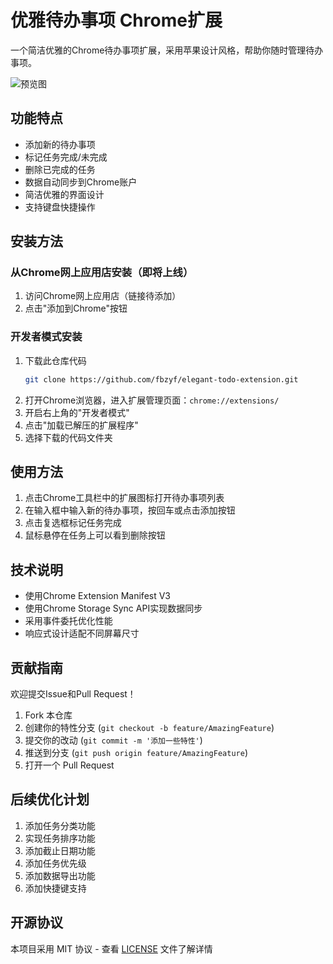 # 优雅待办事项 Chrome扩展

一个简洁优雅的Chrome待办事项扩展，采用苹果设计风格，帮助你随时管理待办事项。

![预览图](screenshots/preview.png)

## 功能特点

- 添加新的待办事项
- 标记任务完成/未完成
- 删除已完成的任务
- 数据自动同步到Chrome账户
- 简洁优雅的界面设计
- 支持键盘快捷操作

## 安装方法

### 从Chrome网上应用店安装（即将上线）

1. 访问Chrome网上应用店（链接待添加）
2. 点击"添加到Chrome"按钮

### 开发者模式安装

1. 下载此仓库代码
   ```bash
   git clone https://github.com/fbzyf/elegant-todo-extension.git
   ```
2. 打开Chrome浏览器，进入扩展管理页面：`chrome://extensions/`
3. 开启右上角的"开发者模式"
4. 点击"加载已解压的扩展程序"
5. 选择下载的代码文件夹

## 使用方法

1. 点击Chrome工具栏中的扩展图标打开待办事项列表
2. 在输入框中输入新的待办事项，按回车或点击添加按钮
3. 点击复选框标记任务完成
4. 鼠标悬停在任务上可以看到删除按钮

## 技术说明

- 使用Chrome Extension Manifest V3
- 使用Chrome Storage Sync API实现数据同步
- 采用事件委托优化性能
- 响应式设计适配不同屏幕尺寸

## 贡献指南

欢迎提交Issue和Pull Request！

1. Fork 本仓库
2. 创建你的特性分支 (`git checkout -b feature/AmazingFeature`)
3. 提交你的改动 (`git commit -m '添加一些特性'`)
4. 推送到分支 (`git push origin feature/AmazingFeature`)
5. 打开一个 Pull Request

## 后续优化计划

1. 添加任务分类功能
2. 实现任务排序功能
3. 添加截止日期功能
4. 添加任务优先级
5. 添加数据导出功能
6. 添加快捷键支持

## 开源协议

本项目采用 MIT 协议 - 查看 [LICENSE](LICENSE) 文件了解详情